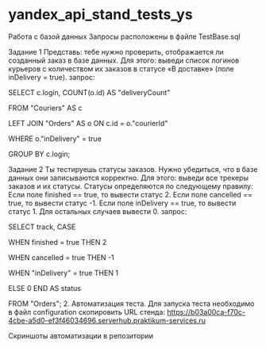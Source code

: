 # yandex_api_stand_tests_ys
Работа с базой данных
Запросы расположены в файле TestBase.sql 

Задание 1 Представь: тебе нужно проверить, отображается ли созданный заказ в базе данных. Для этого: выведи список логинов курьеров с количеством их заказов в статусе «В доставке» (поле inDelivery = true).
запрос:

SELECT c.login, COUNT(o.id) AS "deliveryCount"

FROM "Couriers" AS c 

LEFT JOIN "Orders" AS o ON c.id = o."courierId"

WHERE o."inDelivery" = true 

GROUP BY c.login;

Задание 2
Ты тестируешь статусы заказов. Нужно убедиться, что в базе данных они записываются корректно. Для этого: выведи все трекеры заказов и их статусы. Статусы определяются по следующему правилу: Если поле finished == true, то вывести статус 2. Если поле canсelled == true, то вывести статус -1. Если поле inDelivery == true, то вывести статус 1. Для остальных случаев вывести 0.
запрос:
       
SELECT track, 
          CASE 
        
WHEN finished = true THEN 2 
        
WHEN cancelled = true THEN -1 
        
WHEN "inDelivery" = true THEN 1 
  
ELSE 0 END AS status 
      
FROM "Orders";
2. Автоматизация теста.
Для запуска теста необходимо в файл configuration скопировить URL стенда: https://b03a00ca-f70c-4cbe-a5d0-ef3f46034696.serverhub.praktikum-services.ru


Скриншоты автоматизации в репозитории
